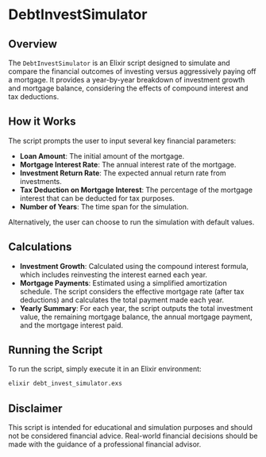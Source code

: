 # DebtInvestSimulator

## Overview
The `DebtInvestSimulator` is an Elixir script designed to simulate and compare the financial outcomes of investing versus aggressively paying off a mortgage. It provides a year-by-year breakdown of investment growth and mortgage balance, considering the effects of compound interest and tax deductions.

## How it Works
The script prompts the user to input several key financial parameters:
- **Loan Amount**: The initial amount of the mortgage.
- **Mortgage Interest Rate**: The annual interest rate of the mortgage.
- **Investment Return Rate**: The expected annual return rate from investments.
- **Tax Deduction on Mortgage Interest**: The percentage of the mortgage interest that can be deducted for tax purposes.
- **Number of Years**: The time span for the simulation.

Alternatively, the user can choose to run the simulation with default values.

## Calculations
- **Investment Growth**: Calculated using the compound interest formula, which includes reinvesting the interest earned each year.
- **Mortgage Payments**: Estimated using a simplified amortization schedule. The script considers the effective mortgage rate (after tax deductions) and calculates the total payment made each year.
- **Yearly Summary**: For each year, the script outputs the total investment value, the remaining mortgage balance, the annual mortgage payment, and the mortgage interest paid.

## Running the Script
To run the script, simply execute it in an Elixir environment:
```bash
elixir debt_invest_simulator.exs
```

## Disclaimer
This script is intended for educational and simulation purposes and should not be considered financial advice. Real-world financial decisions should be made with the guidance of a professional financial advisor.
